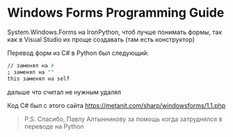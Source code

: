 # Windows Forms Programming Guide

System.Windows.Forms на IronPython, чтоб лучше понимать формы, так как в Visual Studio их проще создавать (там есть конструктор)


Перевод форм из C# в Python был следующий:
```sh
// заменял на #
; заменял на ""
this заменял на self
```
дальше что считал не нужным удалял

Код C# был с этого сайта https://metanit.com/sharp/windowsforms/1.1.php

>P.S.
>Спасибо, Павлу Алтынникову за помощь когда затруднялся в переводе на Python